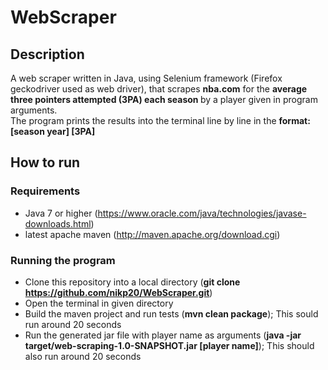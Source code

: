 # WebScraper

## Description
A web scraper written in Java, using Selenium framework (Firefox geckodriver used as web driver), that scrapes <b>nba.com</b> for the <b>average three pointers attempted (3PA) each season </b>by a player given in program arguments.  
The program prints the results into the terminal line by line in the <b>format: [season year] [3PA]</b>

## How to run
### Requirements
- Java 7 or higher (https://www.oracle.com/java/technologies/javase-downloads.html)
- latest apache maven (http://maven.apache.org/download.cgi)
### Running the program
- Clone this repository into a local directory (<b>git clone https://github.com/nikp20/WebScraper.git</b>)
- Open the terminal in given directory
- Build the maven project and run tests (<b>mvn clean package</b>); This sould run around 20 seconds
- Run the generated jar file with player name as arguments (<b>java -jar target/web-scraping-1.0-SNAPSHOT.jar [player name]</b>); This should also run around 20 seconds
